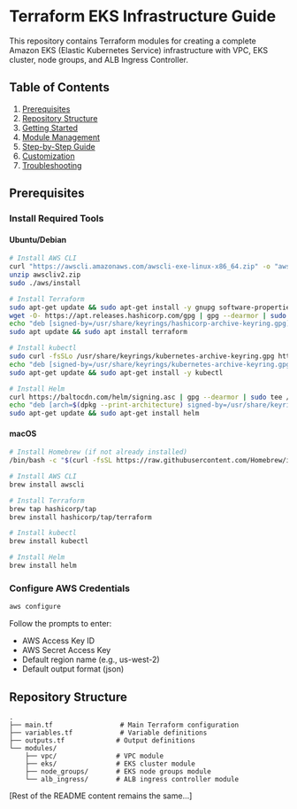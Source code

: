 # Terraform EKS Infrastructure Guide

This repository contains Terraform modules for creating a complete Amazon EKS (Elastic Kubernetes Service) infrastructure with VPC, EKS cluster, node groups, and ALB Ingress Controller.

## Table of Contents
1. [Prerequisites](#prerequisites)
2. [Repository Structure](#repository-structure)
3. [Getting Started](#getting-started)
4. [Module Management](#module-management)
5. [Step-by-Step Guide](#step-by-step-guide)
6. [Customization](#customization)
7. [Troubleshooting](#troubleshooting)

## Prerequisites

### Install Required Tools

#### Ubuntu/Debian
```bash
# Install AWS CLI
curl "https://awscli.amazonaws.com/awscli-exe-linux-x86_64.zip" -o "awscliv2.zip"
unzip awscliv2.zip
sudo ./aws/install

# Install Terraform
sudo apt-get update && sudo apt-get install -y gnupg software-properties-common
wget -O- https://apt.releases.hashicorp.com/gpg | gpg --dearmor | sudo tee /usr/share/keyrings/hashicorp-archive-keyring.gpg
echo "deb [signed-by=/usr/share/keyrings/hashicorp-archive-keyring.gpg] https://apt.releases.hashicorp.com $(lsb_release -cs) main" | sudo tee /etc/apt/sources.list.d/hashicorp.list
sudo apt update && sudo apt install terraform

# Install kubectl
sudo curl -fsSLo /usr/share/keyrings/kubernetes-archive-keyring.gpg https://packages.cloud.google.com/apt/doc/apt-key.gpg
echo "deb [signed-by=/usr/share/keyrings/kubernetes-archive-keyring.gpg] https://apt.kubernetes.io/ kubernetes-xenial main" | sudo tee /etc/apt/sources.list.d/kubernetes.list
sudo apt-get update && sudo apt-get install -y kubectl

# Install Helm
curl https://baltocdn.com/helm/signing.asc | gpg --dearmor | sudo tee /usr/share/keyrings/helm.gpg > /dev/null
echo "deb [arch=$(dpkg --print-architecture) signed-by=/usr/share/keyrings/helm.gpg] https://baltocdn.com/helm/stable/debian/ all main" | sudo tee /etc/apt/sources.list.d/helm-stable-debian.list
sudo apt-get update && sudo apt-get install helm
```

#### macOS
```bash
# Install Homebrew (if not already installed)
/bin/bash -c "$(curl -fsSL https://raw.githubusercontent.com/Homebrew/install/HEAD/install.sh)"

# Install AWS CLI
brew install awscli

# Install Terraform
brew tap hashicorp/tap
brew install hashicorp/tap/terraform

# Install kubectl
brew install kubectl

# Install Helm
brew install helm
```

### Configure AWS Credentials

```bash
aws configure
```

Follow the prompts to enter:
- AWS Access Key ID
- AWS Secret Access Key
- Default region name (e.g., us-west-2)
- Default output format (json)

## Repository Structure

```
.
├── main.tf                 # Main Terraform configuration
├── variables.tf            # Variable definitions
├── outputs.tf             # Output definitions
└── modules/
    ├── vpc/               # VPC module
    ├── eks/               # EKS cluster module
    ├── node_groups/       # EKS node groups module
    └── alb_ingress/       # ALB ingress controller module
```

[Rest of the README content remains the same...]

